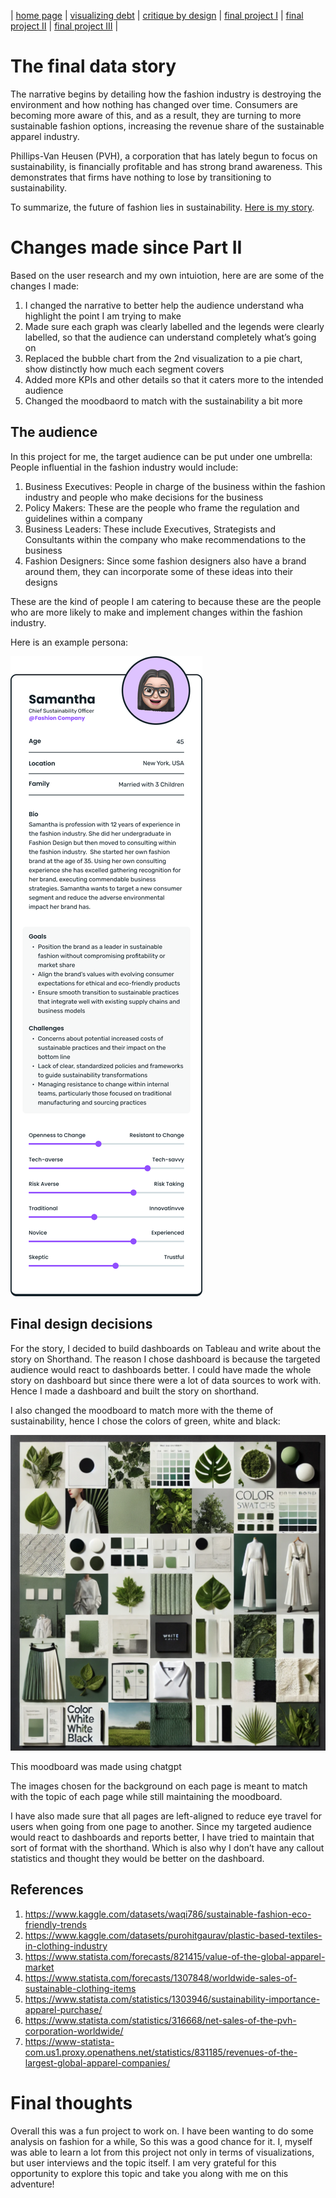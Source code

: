 | [home page](https://cmustudent.github.io/tswd-portfolio-templates/) | [visualizing debt](visualizing-government-debt) | [critique by design](critique-by-design) | [final project I](final-project-part-one) | [final project II](final-project-part-two) | [final project III](final-project-part-three) |

# The final data story
The narrative begins by detailing how the fashion industry is destroying the environment and how nothing has changed over time. Consumers are becoming more aware of this, and as a result, they are turning to more sustainable fashion options, increasing the revenue share of the sustainable apparel industry. 

Phillips-Van Heusen (PVH), a corporation that has lately begun to focus on sustainability, is financially profitable and has strong brand awareness. This demonstrates that firms have nothing to lose by transitioning to sustainability.

To summarize, the future of fashion lies in sustainability.
[Here is my story](https://carnegiemellon.shorthandstories.com/towards-sustainable-fashion/index.html).


# Changes made since Part II
Based on the user research and my own intuiotion, here are are some of the changes I made:
1. I changed the narrative to better help the audience understand wha highlight the point I am trying to make
2. Made sure each graph was clearly labelled and the legends were clearly labelled, so that the audience can understand completely what’s going on
3. Replaced the bubble chart from the 2nd visualization to a pie chart, show distinctly how much each segment covers
4. Added more KPIs and other details so that it caters more to the intended audience
5. Changed the moodbaord to match with the sustainability a bit more

## The audience
In this project for me, the target audience can be put under one umbrella: People influential in the fashion industry would include:

1. Business Executives: People in charge of the business within the fashion industry and people who make decisions for the business
2. Policy Makers: These are the people who frame the regulation and guidelines within a company
3. Business Leaders: These include Executives, Strategists and Consultants within the company who make recommendations to the business
4. Fashion Designers: Since some fashion designers also have a brand around them, they can incorporate some of these ideas into their designs

These are the kind of people I am catering to because these are the people who are more likely to make and implement changes within the fashion industry. 

Here is an example persona:

![persona](Persona%20card.png)
## Final design decisions
For the story, I decided to build dashboards on Tableau and write about the story on Shorthand. The reason I chose dashboard is because the targeted audience would react to dashboards better. I could have made the whole story on dashboard but since there were a lot of data sources to work with. Hence I made a dashboard and built the story on shorthand. 

I also changed the moodboard to match more with the theme of sustainability, hence I chose the colors of green, white and black:

![mood_board](Final_Mood_board.png)

This moodboard was made using chatgpt

The images chosen for the background on each page is meant to match with the topic of each page while still maintaining the moodboard. 

I have also made sure that all pages are left-aligned to reduce eye travel for users when going from one page to another.
Since my targeted audience would react to dashboards and reports better, I have tried to maintain that sort of format with the shorthand. Which is also why I don’t have any callout statistics and thought they would be better on the dashboard.

## References

1. https://www.kaggle.com/datasets/waqi786/sustainable-fashion-eco-friendly-trends
2. https://www.kaggle.com/datasets/purohitgaurav/plastic-based-textiles-in-clothing-industry 
3. https://www.statista.com/forecasts/821415/value-of-the-global-apparel-market 
4. https://www.statista.com/forecasts/1307848/worldwide-sales-of-sustainable-clothing-items 
5. https://www.statista.com/statistics/1303946/sustainability-importance-apparel-purchase/
6. https://www.statista.com/statistics/316668/net-sales-of-the-pvh-corporation-worldwide/ 
7. https://www-statista-com.us1.proxy.openathens.net/statistics/831185/revenues-of-the-largest-global-apparel-companies/

# Final thoughts
Overall this was a fun project to work on. I have been wanting to do some analysis on fashion for a while, So this was a good chance for it. I, myself was able to learn a lot from this project not only in terms of visualizations, but user interviews and the topic itself. I am very grateful for this opportunity to explore this topic and take you along with me on this adventure!
